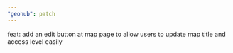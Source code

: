 ```yaml
---
"geohub": patch
---
```


feat: add an edit button at map page to allow users to update map title and access level easily
